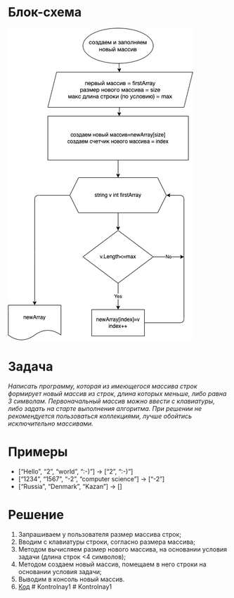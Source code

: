 # Блок-схема
![](Блок-схема.png)


# Задача
*Написать программу, которая из имеющегося массива строк формирует новый массив из строк, длина которых меньше, либо равна 3 символам. Первоначальный массив можно ввести с клавиатуры, либо задать на старте выполнения алгоритма. При решении не рекомендуется пользоваться коллекциями, лучше обойтись исключительно массивами.*


# Примеры
* [“Hello”, “2”, “world”, “:-)”] → [“2”, “:-)”]
* [“1234”, “1567”, “-2”, “computer science”] → [“-2”]
* [“Russia”, “Denmark”, “Kazan”] → []


# Решение
1. Запрашиваем у пользователя размер массива строк;
2. Вводим с клавиатуры строки, согласно размера массива;
3. Методом вычисляем размер нового массива, на основании условия задачи (длина строк <4 символов);
4. Методом создаем новый массив, помещаем в него строки на основании условия задачи;
5. Выводим в консоль новый массив.
6. [Код](prog/Program.cs)
#   K o n t r o l n a y 1 
 
 #   K o n t r o l n a y 1 
 
 